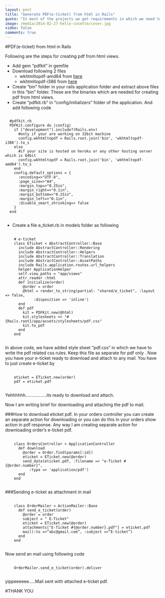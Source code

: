 ```yaml
---
layout: post
title: "Generate PDF(e-ticket) from html in Rails"
quote: "In most of the projects we get requirements in which we need to send an attachment or download PDFs for order’s e-ticket or any certificate kind of things. So here I have written a post  for how to create PDFs from html using “pdfkit” gem."
image: /media/2014-02-27-hello-cosette/cover.jpg
video: false
comments: true
---
```

#PDF(e-ticket) from html in Rails

Following are the steps for creating pdf from html views.

- Add gem “pdfkit” in gemfile
- Download following 2 files
  - wkhtmltopdf-amd64 from [here](http://code.google.com/p/wkhtmltopdf/downloads/detail?name=wkhtmltopdf-0.9.9-static-amd64.tar.bz2&can=2&q=)
  - wkhtmltopdf-i386 from [here]( http://code.google.com/p/wkhtmltopdf/downloads/detail?name=wkhtmltopdf-0.9.9-static-i386.tar.bz2&can=2&q=)
- Create “bin” folder in your rails application folder and extract above files in this “bin” folder. These are the binaries which are needed for creating  pdf from html views.
- Create “pdfkit.rb” in “config/initializers” folder of the application. And add following code
<pre>
<code class="ruby">
  #pdfkit.rb
  PDFKit.configure do |config|
    if ["development"].include?(Rails.env)
      #only if your are working on 32bit machine
      config.wkhtmltopdf = Rails.root.join('bin', 'wkhtmltopdf-i386').to_s
    else
      #if your site is hosted on heroku or any other hosting server which is 64bit
      config.wkhtmltopdf = Rails.root.join('bin', 'wkhtmltopdf-amd64').to_s
    end
    config.default_options = {
      :encoding=>"UTF-8",
      :page_size=>"A4",
      :margin_top=>"0.25in",
      :margin_right=>"0.1in",
      :margin_bottom=>"0.25in",
      :margin_left=>"0.1in",
      :disable_smart_shrinking=> false
    }
  end
  </code>
</pre>
- Create a file e_ticket.rb in models folder as following
<pre>
  <code class="ruby">
    # e-ticket
    class ETicket < AbstractController::Base
      include AbstractController::Rendering
      include AbstractController::Helpers
      include AbstractController::Translation
      include AbstractController::AssetPaths
      include Rails.application.routes.url_helpers
      helper ApplicationHelper
      self.view_paths = "app/views"
      attr_reader :html
      def initialize(order)
        @order = order
        @html = render_to_string(partial: "shared/e_ticket", :layout => false,
             :disposition => 'inline')
      end
      def pdf
        kit = PDFKit.new(@html)
        kit.stylesheets << "#{Rails.root}/app/assets/stylesheets/pdf.css"
        kit.to_pdf
      end
    end
  </code>
</pre>

In above code, we have added style sheet “pdf.css” in which we have to write the pdf related css rules. Keep this file as separate for pdf only .
Now you have your e-ticket ready to download and attach to any mail. You have to just create e-ticket by
<pre>
  <code class="ruby">
    eticket = ETicket.new(order)
    pdf = eticket.pdf
  </code>
</pre>

Yehhhhhh……………..its ready to download and attach.

Now I am writing brief for downloading and attaching the pdf to mail.

###How to download eticket pdf.
In your orders controller you can create an separate action for downloading or you can do this in your orders show action in pdf response. Any way I am creating separate action for downloading order’s e-ticket pdf.
<pre>
  <code class="ruby">
    class OrdersController < ApplicationController
      def download
        @order = Order.find(params[:id])
        eticket = ETicket.new(@order)
        send_data(eticket.pdf, :filename => "e-Ticket #{@order.number}",
           :type => 'application/pdf')
      end
    end
  </code>
</pre>
###Sending e-ticket as attachment in mail
<pre>
  <code class="ruby">
    class OrderMailer < ActionMailer::Base
      def send_e_ticket(order)
        @order = order
        subject = " E-Ticket"
        eticket = ETicket.new(@order)
        attachments["E-Ticket #{@order.number}.pdf"] = eticket.pdf
        mail(:to =>”abc@gmail.com”, :subject =>”E-ticket”)
      end
    end
  </code>
</pre>
Now send an mail using following code
<pre>
  <code class="ruby">
    OrderMailer.send_e_ticket(order).deliver
  </code>
</pre>

yippeeeeee…..Mail sent with attached e-ticket pdf.

#THANK YOU
